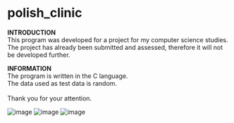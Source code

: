 # polish_clinic

**INTRODUCTION**<br/>
This program was developed for a project for my computer science studies.<br/>
The project has already been submitted and assessed, therefore it will not be developed further.<br/>

**INFORMATION**<br/>
The program is written in the C language.<br/>
The data used as test data is random.
<br /><br />
Thank you for your attention.

![image](https://github.com/ripgoku/polish_clinic/assets/105516796/66853e36-51c8-44f9-86d3-fc9dc925f9ed)
![image](https://github.com/ripgoku/polish_clinic/assets/105516796/5c5ffbb2-fc8e-4c2c-a051-e9d1139cb73f)
![image](https://github.com/ripgoku/polish_clinic/assets/105516796/8177ca67-095a-416d-a691-c75365418b69)

